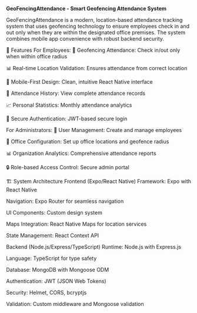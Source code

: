 **GeoFencingAttendance - Smart Geofencing Attendance System**

GeoFencingAttendance is a modern, location-based attendance tracking system that uses geofencing technology to ensure employees check in and out only when they are within the designated office premises. The system combines mobile app convenience with robust backend security.

🎯 Features
For Employees:
📍 Geofencing Attendance: Check in/out only when within office radius

📊 Real-time Location Validation: Ensures attendance from correct location

📱 Mobile-First Design: Clean, intuitive React Native interface

📅 Attendance History: View complete attendance records

📈 Personal Statistics: Monthly attendance analytics

🔐 Secure Authentication: JWT-based secure login

For Administrators:
👥 User Management: Create and manage employees

🏢 Office Configuration: Set up office locations and geofence radius

📊 Organization Analytics: Comprehensive attendance reports

🔒 Role-based Access Control: Secure admin portal

🏗️ System Architecture
Frontend (Expo/React Native)
Framework: Expo with React Native

Navigation: Expo Router for seamless navigation

UI Components: Custom design system

Maps Integration: React Native Maps for location services

State Management: React Context API

Backend (Node.js/Express/TypeScript)
Runtime: Node.js with Express.js

Language: TypeScript for type safety

Database: MongoDB with Mongoose ODM

Authentication: JWT (JSON Web Tokens)

Security: Helmet, CORS, bcryptjs

Validation: Custom middleware and Mongoose validation

